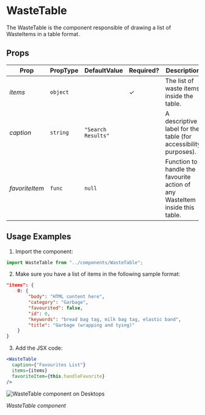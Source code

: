# WasteTable

The WasteTable is the component responsible of drawing a list of WasteItems in a table format.

## Props

| Prop           | PropType | DefaultValue       | Required? | Description                                                                 |
| -------------- | -------- | ------------------ | --------- | --------------------------------------------------------------------------- |
| _items_        | `object` |                    | ✓         | The list of waste items inside the table.                                   |
| _caption_      | `string` | `"Search Results"` |           | A descriptive label for the table (for accessibility purposes).             |
| _favoriteItem_ | `func`   | `null`             |           | Function to handle the favourite action of any WasteItem inside this table. |

## Usage Examples

1. Import the component:

```javascript
import WasteTable from "../components/WasteTable";
```

2. Make sure you have a list of items in the following sample format:

```json
"items": {
    0: {
        "body": "HTML content here",
        "category": "Garbage",
        "favourited": false,
        "id": 0,
        "keywords": "bread bag tag, milk bag tag, elastic band",
        "title": "Garbage (wrapping and tying)"
    }
}
```

3. Add the JSX code:

```jsx
<WasteTable
  caption={"Favourites List"}
  items={items}
  favoriteItem={this.handleFavorite}
/>
```

![WasteTable component on Desktops](http://lacerda.design/Shopify2019/WasteTable.png "WasteTable component on Desktops")

_*WasteTable component*_
